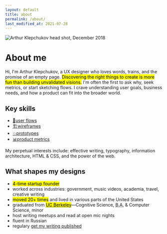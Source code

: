 ```yaml
---
layout: default
title: about
permalink: /about/
last_modified_at: 2021-07-28
---
```


<img
  class="head-shot"
  src="{{ site.url }}/assets/2019-AVK-square.jpg"
  alt="Arthur Klepchukov head shot, December 2018" />

# About me

Hi, I'm Arthur Klepchukov, a UX designer who loves words, trains, and the promise of an empty page. <mark>Discovering the right things to create is more fun than building unvalidated visions.</mark> I'm often the first to ask why, seek metrics, or start sketching flows. I crave understanding user goals, business needs, and how a product can fit into the broader world.





## Key skills

<ul class="about-skills">

  <li>
    <a href="{{ '/case_studies/flows_beyond_designers/' | relative_url }}">
      <span class="skill-graphic">🌊</span>user flows</a>
  </li>

  <li>
    <a href="{{ '/case_studies/redesign-file-viewer' | relative_url }}">
      <span class="skill-graphic">🏗</span>wireframes</a>
  </li>

  <li>
    <a href="{{ '/case_studies/note-to-self-prototype' | relative_url }}">
      <span class="skill-graphic">💥</span>prototypes</a>
  </li>

  <li>
    <a href="{{ '/case_studies/secure-reader-threading/' | relative_url }}">
      <span class="skill-graphic">📊</span>product metrics</a>
  </li>

</ul>

My perpetual interests include: effective writing, typography, information architecture, HTML & CSS, and the power of the web.





## What shapes my designs

* <mark>4-time startup founder</mark>
* worked across industries: government, music videos, academia, travel, creative writing
* <mark>moved 20+ times</mark> and lived in various parts of the United States
* graduated from <mark><abbr title="University of California, Berkeley">UC Berkeley</abbr></mark>—Cognitive Science, <abbr title="Bachelor of Arts">B.A.</abbr> & Computer Science, minor
* host writing meetups and read at open mic nights
* fluent in Russian
* regulary <a href="https://arsenalofwords.com/" target="_blank">get my writing published</a>
